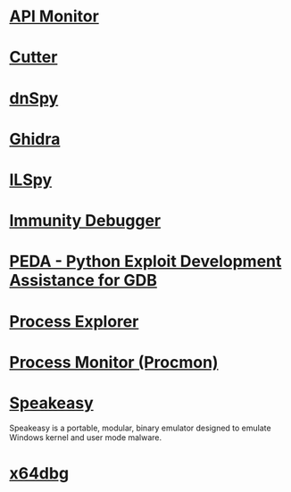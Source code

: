 # [API Monitor](http://www.rohitab.com/apimonitor)

# [Cutter](https://cutter.re/)

# [dnSpy](https://github.com/dnSpy/dnSpy)

# [Ghidra](https://ghidra-sre.org/)

# [ILSpy](ILSpy/README.md)

# [Immunity Debugger](https://www.immunityinc.com/products/debugger/)

# [PEDA - Python Exploit Development Assistance for GDB](PEDA/README.md)

# [Process Explorer](https://learn.microsoft.com/en-us/sysinternals/downloads/process-explorer)

# [Process Monitor (Procmon)](https://learn.microsoft.com/en-us/sysinternals/downloads/procmon)

# [Speakeasy](Speakeasy/README.md)
Speakeasy is a portable, modular, binary emulator designed to emulate Windows kernel and user mode malware.

# [x64dbg](https://x64dbg.com/)